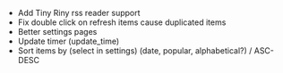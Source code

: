 - Add Tiny Riny rss reader  support
- Fix double click on refresh items cause duplicated items
- Better settings pages
- Update timer (update_time)
- Sort items by (select in settings) (date, popular, alphabetical?) / ASC-DESC

